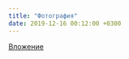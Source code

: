```yaml
---
title: "Фотография"
date: 2019-12-16 00:12:00 +0300
---
```



[Вложение](/assets/vk_photos/3/aL9ISCVReog.jpg)
